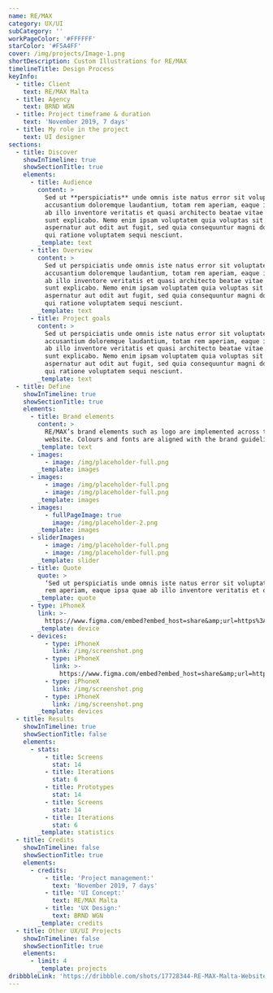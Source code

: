 ```yaml
---
name: RE/MAX
category: UX/UI
subCategory: ''
workPageColor: '#FFFFFF'
starColor: '#F5A4FF'
cover: /img/projects/Image-1.png
shortDescription: Custom Illustrations for RE/MAX
timelineTitle: Design Process
keyInfo:
  - title: Client
    text: RE/MAX Malta
  - title: Agency
    text: BRND WGN
  - title: Project timeframe & duration
    text: 'November 2019, 7 days'
  - title: My role in the project
    text: UI designer
sections:
  - title: Discover
    showInTimeline: true
    showSectionTitle: true
    elements:
      - title: Audience
        content: >
          Sed ut **perspiciatis** unde omnis iste natus error sit voluptatem
          accusantium doloremque laudantium, totam rem aperiam, eaque ipsa quae
          ab illo inventore veritatis et quasi architecto beatae vitae dicta
          sunt explicabo. Nemo enim ipsam voluptatem quia voluptas sit
          aspernatur aut odit aut fugit, sed quia consequuntur magni dolores eos
          qui ratione voluptatem sequi nesciunt.
        _template: text
      - title: Overview
        content: >
          Sed ut perspiciatis unde omnis iste natus error sit voluptatem
          accusantium doloremque laudantium, totam rem aperiam, eaque ipsa quae
          ab illo inventore veritatis et quasi architecto beatae vitae dicta
          sunt explicabo. Nemo enim ipsam voluptatem quia voluptas sit
          aspernatur aut odit aut fugit, sed quia consequuntur magni dolores eos
          qui ratione voluptatem sequi nesciunt.
        _template: text
      - title: Project goals
        content: >
          Sed ut perspiciatis unde omnis iste natus error sit voluptatem
          accusantium doloremque laudantium, totam rem aperiam, eaque ipsa quae
          ab illo inventore veritatis et quasi architecto beatae vitae dicta
          sunt explicabo. Nemo enim ipsam voluptatem quia voluptas sit
          aspernatur aut odit aut fugit, sed quia consequuntur magni dolores eos
          qui ratione voluptatem sequi nesciunt.
        _template: text
  - title: Define
    showInTimeline: true
    showSectionTitle: true
    elements:
      - title: Brand elements
        content: >
          RE/MAX’s brand elements such as logo are implemented across the
          website. Colours and fonts are aligned with the brand guidelines.
        _template: text
      - images:
          - image: /img/placeholder-full.png
        _template: images
      - images:
          - image: /img/placeholder-full.png
          - image: /img/placeholder-full.png
        _template: images
      - images:
          - fullPageImage: true
            image: /img/placeholder-2.png
        _template: images
      - sliderImages:
          - image: /img/placeholder-full.png
          - image: /img/placeholder-full.png
        _template: slider
      - title: Quote
        quote: >
          ‘Sed ut perspiciatis unde omnis iste natus error sit voluptatem, totam
          rem aperiam, eaque ipsa quae ab illo inventore veritatis et quas.’
        _template: quote
      - type: iPhoneX
        link: >-
          https://www.figma.com/embed?embed_host=share&amp;url=https%3A%2F%2Fwww.figma.com%2Fproto%2FQaKvvMvwwFov4qwUMN79N1%2FPayMe%3Fnode-id%3D4%253A1113%26scaling%3Dscale-down-width%26page-id%3D2%253A475%26starting-point-node-id%3D4%253A600%26show-proto-sidebar%3D1&amp;hide-ui=1
        _template: device
      - devices:
          - type: iPhoneX
            link: /img/screenshot.png
          - type: iPhoneX
            link: >-
              https://www.figma.com/embed?embed_host=share&amp;url=https%3A%2F%2Fwww.figma.com%2Fproto%2FQaKvvMvwwFov4qwUMN79N1%2FPayMe%3Fnode-id%3D4%253A1113%26scaling%3Dscale-down-width%26page-id%3D2%253A475%26starting-point-node-id%3D4%253A600%26show-proto-sidebar%3D1&amp;hide-ui=1
          - type: iPhoneX
            link: /img/screenshot.png
          - type: iPhoneX
            link: /img/screenshot.png
        _template: devices
  - title: Results
    showInTimeline: true
    showSectionTitle: false
    elements:
      - stats:
          - title: Screens
            stat: 14
          - title: Iterations
            stat: 6
          - title: Prototypes
            stat: 14
          - title: Screens
            stat: 14
          - title: Iterations
            stat: 6
        _template: statistics
  - title: Credits
    showInTimeline: false
    showSectionTitle: true
    elements:
      - credits:
          - title: 'Project management:'
            text: 'November 2019, 7 days'
          - title: 'UI Concept:'
            text: RE/MAX Malta
          - title: 'UX Design:'
            text: BRND WGN
        _template: credits
  - title: Other UX/UI Projects
    showInTimeline: false
    showSectionTitle: true
    elements:
      - limit: 4
        _template: projects
dribbbleLink: 'https://dribbble.com/shots/17728344-RE-MAX-Malta-Website'
---
```




